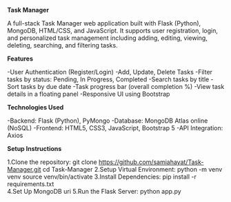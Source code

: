 **Task Manager**

A full-stack Task Manager web application built with Flask (Python), MongoDB, 
HTML/CSS, and JavaScript. It supports user registration, login, and personalized 
task management including adding, editing, viewing, deleting, searching, and filtering tasks.

**Features**

-User Authentication (Register/Login)
-Add, Update, Delete Tasks
-Filter tasks by status: Pending, In Progress, Completed
-Search tasks by title
-Sort tasks by due date
-Task progress bar (overall completion %)
-View task details in a floating panel
-Responsive UI using Bootstrap

**Technologies Used**

-Backend: Flask (Python), PyMongo
-Database: MongoDB Atlas online (NoSQL)
-Frontend: HTML5, CSS3, JavaScript, Bootstrap 5
-API Integration: Axios

**Setup Instructions**

1.Clone the repository:
   git clone https://github.com/samiahayat/Task-Manager.git
   cd Task-Manager
2.Setup Virtual Environment:
   python -m venv venv
   source venv/bin/activate
3.Install Dependencies:
   pip install -r requirements.txt  
4.Set Up MongoDB uri
5.Run the Flask Server:
   python app.py 

   

